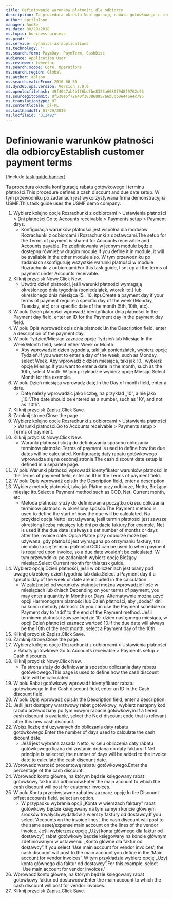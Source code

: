 ```yaml
---
title: Definiowanie warunków płatności dla odbiorcy
description: Ta procedura określa konfigurację rabatu gotówkowego i terminu płatności.
author: aprilolson
manager: AnnBe
ms.date: 08/29/2018
ms.topic: business-process
ms.prod: ''
ms.service: dynamics-ax-applications
ms.technology: ''
ms.search.form: PaymDay, PaymTerm, CashDisc
audience: Application User
ms.reviewer: twheeloc
ms.search.scope: Core, Operations
ms.search.region: Global
ms.author: aolson
ms.search.validFrom: 2016-06-30
ms.dyn365.ops.version: Version 7.0.0
ms.openlocfilehash: 49f4047ab4bff6bdfbe8326a6680f9d8f9762c95
ms.sourcegitcommit: 0f530e5f72a40f383868957a6b5cb0e446e4c795
ms.translationtype: HT
ms.contentlocale: pl-PL
ms.lasthandoff: 01/29/2019
ms.locfileid: "312492"
---
```

# <a name="establish-customer-payment-terms"></a><span data-ttu-id="15b37-103">Definiowanie warunków płatności dla odbiorcy</span><span class="sxs-lookup"><span data-stu-id="15b37-103">Establish customer payment terms</span></span>

[!include [task guide banner](../../includes/task-guide-banner.md)]

<span data-ttu-id="15b37-104">Ta procedura określa konfigurację rabatu gotówkowego i terminu płatności.</span><span class="sxs-lookup"><span data-stu-id="15b37-104">This procedure defines a cash discount and due date setup.</span></span> <span data-ttu-id="15b37-105">W tym przewodniku po zadaniach jest wykorzystywana firma demonstracyjna USMF.</span><span class="sxs-lookup"><span data-stu-id="15b37-105">This task guide uses the USMF demo company.</span></span>

1. <span data-ttu-id="15b37-106">Wybierz kolejno opcje Rozrachunki z odbiorcami > Ustawienia płatności > Dni płatności.</span><span class="sxs-lookup"><span data-stu-id="15b37-106">Go to Accounts receivable > Payments setup > Payment days.</span></span>
    * <span data-ttu-id="15b37-107">Konfiguracja warunków płatności jest wspólna dla modułów Rozrachunki z odbiorcami i Rozrachunki z dostawcami.</span><span class="sxs-lookup"><span data-stu-id="15b37-107">The setup for the Terms of payment is shared for Accounts receivable and Accounts payable.</span></span> <span data-ttu-id="15b37-108">Po zdefiniowaniu w jednym module będzie dostępna również w drugim module.</span><span class="sxs-lookup"><span data-stu-id="15b37-108">If you define it in module, it will be available in the other module also.</span></span> <span data-ttu-id="15b37-109">W tym przewodniku po zadaniach skonfiguruję wszystkie warunki płatności w module Rozrachunki z odbiorcami.</span><span class="sxs-lookup"><span data-stu-id="15b37-109">For this task guide, I set up all the terms of payment under Accounts receivable.</span></span>  
2. <span data-ttu-id="15b37-110">Kliknij przycisk Nowy.</span><span class="sxs-lookup"><span data-stu-id="15b37-110">Click New.</span></span>
    * <span data-ttu-id="15b37-111">Utwórz dzień płatności, jeśli warunki płatności wymagają określonego dnia tygodnia (poniedziałek, wtorek itd.) lub określonego dnia miesiąca (5., 10. itp).</span><span class="sxs-lookup"><span data-stu-id="15b37-111">Create a payment day if your terms of payment require a specific day of the week (Monday, Tuesday, etc) or a specific date of the month (5th, 10th, etc).</span></span>  
3. <span data-ttu-id="15b37-112">W polu Dzień płatności wprowadź identyfikator dnia płatności.</span><span class="sxs-lookup"><span data-stu-id="15b37-112">In the Payment day field, enter an ID for the Payment day in the payment day field.</span></span>
4. <span data-ttu-id="15b37-113">W polu Opis wprowadź opis dnia płatności.</span><span class="sxs-lookup"><span data-stu-id="15b37-113">In the Description field, enter a description of the payment day.</span></span>
5. <span data-ttu-id="15b37-114">W polu Tydzień/Miesiąc zaznacz opcję Tydzień lub Miesiąc.</span><span class="sxs-lookup"><span data-stu-id="15b37-114">In the Week/Month field, select either Week or Month.</span></span>
    * <span data-ttu-id="15b37-115">Aby wprowadzić dzień tygodnia, taki jak poniedziałek, wybierz opcję Tydzień.</span><span class="sxs-lookup"><span data-stu-id="15b37-115">If you want to enter a day of the week, such as Monday, select Week.</span></span> <span data-ttu-id="15b37-116">Aby wprowadzić dzień miesiąca, taki jak 10., wybierz opcję Miesiąc.</span><span class="sxs-lookup"><span data-stu-id="15b37-116">If you want to enter a date in the month, such as the 10th, select Month.</span></span> <span data-ttu-id="15b37-117">W tym przykładzie wybierz opcję Miesiąc.</span><span class="sxs-lookup"><span data-stu-id="15b37-117">Select Month for this example.</span></span>  
6. <span data-ttu-id="15b37-118">W polu Dzień miesiąca wprowadź datę.</span><span class="sxs-lookup"><span data-stu-id="15b37-118">In the Day of month field, enter a date.</span></span>
    * <span data-ttu-id="15b37-119">Datę należy wprowadzić jako liczbę, na przykład „10”, a nie jako „10.”.</span><span class="sxs-lookup"><span data-stu-id="15b37-119">The date should be entered as a number, such as '10', and not as '10th'.</span></span>  
7. <span data-ttu-id="15b37-120">Kliknij przycisk Zapisz.</span><span class="sxs-lookup"><span data-stu-id="15b37-120">Click Save.</span></span>
8. <span data-ttu-id="15b37-121">Zamknij stronę.</span><span class="sxs-lookup"><span data-stu-id="15b37-121">Close the page.</span></span>
9. <span data-ttu-id="15b37-122">Wybierz kolejno opcje Rozrachunki z odbiorcami > Ustawienia płatności > Warunki płatności.</span><span class="sxs-lookup"><span data-stu-id="15b37-122">Go to Accounts receivable > Payments setup > Terms of payment.</span></span>
10. <span data-ttu-id="15b37-123">Kliknij przycisk Nowy.</span><span class="sxs-lookup"><span data-stu-id="15b37-123">Click New.</span></span>
    * <span data-ttu-id="15b37-124">Warunki płatności służą do definiowania sposobu obliczania terminów płatności.</span><span class="sxs-lookup"><span data-stu-id="15b37-124">Terms of payment is used to define how the due dates will be calculated.</span></span> <span data-ttu-id="15b37-125">Konfigurację daty rabatu gotówkowego wprowadza się na osobnej stronie.</span><span class="sxs-lookup"><span data-stu-id="15b37-125">The cash discount date setup is defined in a separate page.</span></span>  
11. <span data-ttu-id="15b37-126">W polu Warunki płatności wprowadź identyfikator warunków płatności.</span><span class="sxs-lookup"><span data-stu-id="15b37-126">In the Terms of payment field, enter an ID in the Terms of payment field.</span></span>
12. <span data-ttu-id="15b37-127">W polu Opis wprowadź opis.</span><span class="sxs-lookup"><span data-stu-id="15b37-127">In the Description field, enter a description.</span></span>
13. <span data-ttu-id="15b37-128">Wybierz metodę płatności, taką jak Płatne przy odbiorze, Netto, Bieżący miesiąc itp.</span><span class="sxs-lookup"><span data-stu-id="15b37-128">Select a Payment method such as COD, Net, Current month, etc.</span></span>
    * <span data-ttu-id="15b37-129">Metoda płatności służy do definiowania początku okresu obliczania terminów płatności w określony sposób.</span><span class="sxs-lookup"><span data-stu-id="15b37-129">The Payment method is used to define the start of how the due will be calculated.</span></span>  <span data-ttu-id="15b37-130">Na przykład opcja Netto jest używana, jeśli termin płatności jest zawsze określoną liczbą miesięcy lub dni po dacie faktury.</span><span class="sxs-lookup"><span data-stu-id="15b37-130">For example, Net is used if the due date is always a set number of months or days after the invoice date.</span></span> <span data-ttu-id="15b37-131">Opcja Płatne przy odbiorze może być używana, gdy płatność jest wymagana po otrzymaniu faktury, tzn. nie oblicza się terminu płatności.</span><span class="sxs-lookup"><span data-stu-id="15b37-131">COD can be used to when payment is required upon invoice, so a due date wouldn't be calculated.</span></span> <span data-ttu-id="15b37-132">W tym przewodniku po zadaniach wybierz opcję Bieżący miesiąc.</span><span class="sxs-lookup"><span data-stu-id="15b37-132">Select Current month for this task guide.</span></span>  
14. <span data-ttu-id="15b37-133">Wybierz opcję Dzień płatności, jeśli w obliczeniach jest brany pod uwagę określony dzień tygodnia lub data.</span><span class="sxs-lookup"><span data-stu-id="15b37-133">Select a Payment day if a specific day of the  week or date are included in the calculation.</span></span>
    * <span data-ttu-id="15b37-134">W zależności od warunków płatności można wprowadzić ilość w miesiącach lub dniach.</span><span class="sxs-lookup"><span data-stu-id="15b37-134">Depending on your terms of payment, you may enter a quantity in Months or Days.</span></span> <span data-ttu-id="15b37-135">Alternatywnie można użyć opcji Harmonogram płatności lub Dzień płatności, aby „dodać” dni na końcu metody płatności.</span><span class="sxs-lookup"><span data-stu-id="15b37-135">Or you can use the Payment schedule or Payment day to 'add' to the end of the Payment method.</span></span> <span data-ttu-id="15b37-136">Jeśli terminem płatności zawsze będzie 10. dzień następnego miesiąca, w opcji Dzień płatności zaznacz wartość 10.</span><span class="sxs-lookup"><span data-stu-id="15b37-136">If the due date will always be the 10th of the next month, select a Payment day of the 10th.</span></span>  
15. <span data-ttu-id="15b37-137">Kliknij przycisk Zapisz.</span><span class="sxs-lookup"><span data-stu-id="15b37-137">Click Save.</span></span>
16. <span data-ttu-id="15b37-138">Zamknij stronę.</span><span class="sxs-lookup"><span data-stu-id="15b37-138">Close the page.</span></span>
17. <span data-ttu-id="15b37-139">Wybierz kolejno opcje Rozrachunki z odbiorcami > Ustawienia płatności > Rabaty gotówkowe.</span><span class="sxs-lookup"><span data-stu-id="15b37-139">Go to Accounts receivable > Payments setup > Cash discounts.</span></span>
18. <span data-ttu-id="15b37-140">Kliknij przycisk Nowy.</span><span class="sxs-lookup"><span data-stu-id="15b37-140">Click New.</span></span>
    * <span data-ttu-id="15b37-141">Ta strona służy do definiowania sposobu obliczania daty rabatu gotówkowego.</span><span class="sxs-lookup"><span data-stu-id="15b37-141">This page is used to define how the cash discount date will be calculated.</span></span>  
19. <span data-ttu-id="15b37-142">W polu Rabat gotówkowy wprowadź identyfikator rabatu gotówkowego.</span><span class="sxs-lookup"><span data-stu-id="15b37-142">In the Cash discount field, enter an ID in the Cash discount field.</span></span>
20. <span data-ttu-id="15b37-143">W polu Opis wprowadź opis.</span><span class="sxs-lookup"><span data-stu-id="15b37-143">In the Description field, enter a description.</span></span>
21. <span data-ttu-id="15b37-144">Jeśli jest dostępny warstwowy rabat gotówkowy, wybierz następny kod rabatu przewidziany po tym nowym rabacie gotówkowym.</span><span class="sxs-lookup"><span data-stu-id="15b37-144">If a tiered cash discount is available, select the Next discount code that is relevant after this new cash discount.</span></span>
22. <span data-ttu-id="15b37-145">Wpisz liczbę dni używanych do obliczania daty rabatu gotówkowego.</span><span class="sxs-lookup"><span data-stu-id="15b37-145">Enter the number of days used to calculate the cash dicount date.</span></span>
    * <span data-ttu-id="15b37-146">Jeśli jest wybrana zasada Netto, w celu obliczenia daty rabatu gotówkowego liczba dni zostanie dodana do daty faktury.</span><span class="sxs-lookup"><span data-stu-id="15b37-146">If Net principle is selected, the number of days will be added to the invoice date to calculate the cash discount date.</span></span>  
23. <span data-ttu-id="15b37-147">Wprowadź wartość procentową rabatu gotówkowego.</span><span class="sxs-lookup"><span data-stu-id="15b37-147">Enter the percentage of the cash discount.</span></span>
24. <span data-ttu-id="15b37-148">Wprowadź konto główne, na którym będzie księgowany rabat gotówkowy faktur dla odbiorców.</span><span class="sxs-lookup"><span data-stu-id="15b37-148">Enter the main account to which the cash discount will post for customer invoices.</span></span>
25. <span data-ttu-id="15b37-149">W polu Konta przeciwstawne rabatów zaznacz opcję.</span><span class="sxs-lookup"><span data-stu-id="15b37-149">In the Discount offset accounts field, select an option.</span></span>
    * <span data-ttu-id="15b37-150">W przypadku wybrania opcji „Konta w wierszach faktury” rabat gotówkowy będzie księgowany na tym samym koncie głównym środków trwałych/wydatków z wierszy faktury od dostawcy.</span><span class="sxs-lookup"><span data-stu-id="15b37-150">If you select 'Accounts on the invoice lines', the cash discount will post to the same asset/expense main account on the lines of the vendor invoice.</span></span> <span data-ttu-id="15b37-151">Jeśli wybierzesz opcję „Użyj konta głównego dla faktur od dostawcy”, rabat gotówkowy będzie księgowany na koncie głównym zdefiniowanym w ustawieniu „Konto główne dla faktur od dostawcy”.</span><span class="sxs-lookup"><span data-stu-id="15b37-151">If you select 'Use main account for vendor invoices', the cash discount will post to the main account you define in the 'Main account for vendor invoices'.</span></span> <span data-ttu-id="15b37-152">W tym przykładzie wybierz opcję „Użyj konta głównego dla faktur od dostawcy”.</span><span class="sxs-lookup"><span data-stu-id="15b37-152">For this example, select 'Use main account for vendor invoices.'</span></span>  
26. <span data-ttu-id="15b37-153">Wprowadź konto główne, na którym będzie księgowany rabat gotówkowy faktur od dostawców.</span><span class="sxs-lookup"><span data-stu-id="15b37-153">Enter the main account to which the cash discount will post for vendor invoices.</span></span>
27. <span data-ttu-id="15b37-154">Kliknij przycisk Zapisz.</span><span class="sxs-lookup"><span data-stu-id="15b37-154">Click Save.</span></span>

